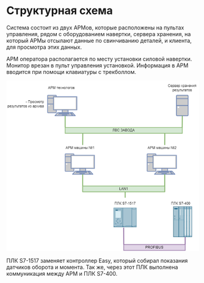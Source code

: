 # Структурная схема

Система состоит из двух АРМов, которые расположены на пультах управления, рядом с оборудованием навертки, сервера хранения, на который АРМы отсылают данные по свинчиванию деталей, и клиента, для просмотра этих данных.

АРМ оператора располагается по месту установки силовой навертки. Монитор врезан в пульт управления установкой. Информация в АРМ вводится при помощи клавиатуры с трекболлом. 

![-](Структурная_схема.drawio.png)

ПЛК S7-1517 заменяет контроллер Easy, который собирал показания датчиков оборота и момента. Так же, через этот ПЛК выполнена коммуникация между АРМ и ПЛК S7-400.